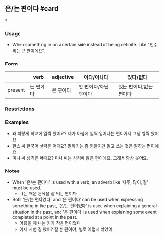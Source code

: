 ## 은/는 편이다 #card
?
### Usage
- When something in on a certain side instead of being definite. Like "민수 씨는 큰 편이에요".
### Form
||verb|adjective|이다/아니다|있다/없다|
|---|---|---|---|---|
|present|는 편이다|은 편이다|인 편이다/아닌 편이다|있는 편이다/없는 편이다|
### Restrictions
### Examples
- 왜 이렇게 학교에 일찍 왔어요?
	제가 아침에 일찍 일어나는 편이어서 그냥 일찍 왔어요
- 한스 씨 한국어 실력은 어때요?
	말하기는 좀 힘들지만 읽고 쓰는 것은 잘하는 편이에요
- 미나 씨 성격은 어때요?
	미나 씨는 성격이 밝은 편이에요. 그래서 항상 웃어요.
### Notes
- When '은/는 편이다' is used with a verb, an adverb like '자주, 많이, 잘' must be used.
	- 나는 매운 음식을 잘 먹는 편이다
- Both '은/는 편이었다' and '은 편이다' can be used when expressing something in the past, '은/는 편이었다' is used when explaining a general situation in the past, and '은 편이다' is used when explaining some event completed at a point in the past.
	- 어렀을 때 나는 키가 작은 편이었다
	- 어제 시험 잘 봤어?
		잘 본 편이야, 별로 어렵지 않았어.
<!--SR:!2025-02-25,124,290-->